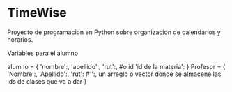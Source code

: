 # TimeWise
Proyecto de programacion en Python sobre organizacion de calendarios y horarios.


Variables para el alumno

alumno = {
  'nombre':,
  'apellido':,
  'rut':, #o id
  'id de la materia':
}
Profesor = {
  'Nombre':,
  'Apellido':,
  'rut':
  #'':, un arreglo o vector donde se almacene las ids de clases que va a dar
}